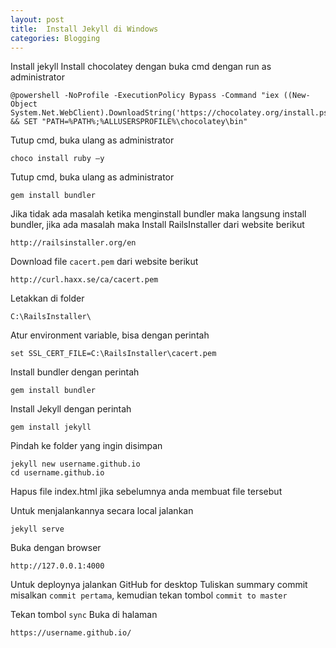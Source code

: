 ```yaml
---
layout: post
title:  Install Jekyll di Windows
categories: Blogging
---
```

Install jekyll
Install chocolatey dengan buka cmd dengan run as administrator

	@powershell -NoProfile -ExecutionPolicy Bypass -Command "iex ((New-Object System.Net.WebClient).DownloadString('https://chocolatey.org/install.ps1'))" && SET "PATH=%PATH%;%ALLUSERSPROFILE%\chocolatey\bin"
	
Tutup cmd, buka ulang as administrator

	choco install ruby –y
	
Tutup cmd, buka ulang as administrator

	gem install bundler
	
Jika tidak ada masalah ketika menginstall bundler maka langsung install bundler, jika ada masalah maka Install RailsInstaller dari website berikut
	
	http://railsinstaller.org/en

Download file `cacert.pem` dari website berikut

	http://curl.haxx.se/ca/cacert.pem

Letakkan di folder 

	C:\RailsInstaller\
	
Atur environment variable, bisa dengan perintah

	set SSL_CERT_FILE=C:\RailsInstaller\cacert.pem 
	
Install bundler dengan perintah

	gem install bundler
	
Install Jekyll dengan perintah

	gem install jekyll
	
Pindah ke folder yang ingin disimpan

	jekyll new username.github.io
	cd username.github.io
	
Hapus file index.html jika sebelumnya anda membuat file tersebut

Untuk menjalankannya secara local jalankan

	jekyll serve
	
Buka dengan browser

	http://127.0.0.1:4000
	
Untuk deploynya jalankan GitHub for desktop Tuliskan summary commit misalkan `commit pertama`, kemudian tekan tombol `commit to master` 

Tekan tombol `sync`
Buka di halaman

	https://username.github.io/
	
